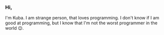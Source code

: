 ### Hi,
I'm Kuba. I am strange person, that loves programming. I don't know if I am good at programming, but I know that I'm not the worst programmer in the world 😉.
